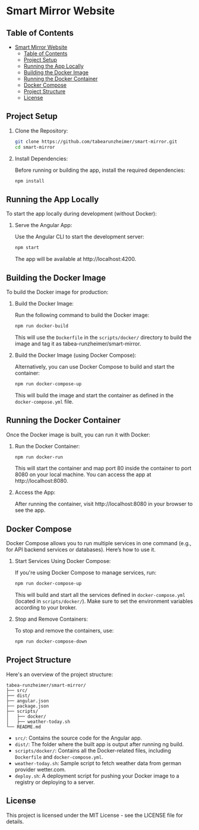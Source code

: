 # Smart Mirror Website

## Table of Contents
- [Smart Mirror Website](#smart-mirror-website)
  - [Table of Contents](#table-of-contents)
  - [Project Setup](#project-setup)
  - [Running the App Locally](#running-the-app-locally)
  - [Building the Docker Image](#building-the-docker-image)
  - [Running the Docker Container](#running-the-docker-container)
  - [Docker Compose](#docker-compose)
  - [Project Structure](#project-structure)
  - [License](#license)

## Project Setup

1. Clone the Repository:

   ```bash
   git clone https://github.com/tabearunzheimer/smart-mirror.git
   cd smart-mirror
   ```

2. Install Dependencies:
   
    Before running or building the app, install the required dependencies:

    ```bash
    npm install
    ```

## Running the App Locally

To start the app locally during development (without Docker):

1. Serve the Angular App:

    Use the Angular CLI to start the development server:

    ```bash 
    npm start
    ```
    The app will be available at http://localhost:4200.

## Building the Docker Image
To build the Docker image for production:

1. Build the Docker Image:
   
    Run the following command to build the Docker image:
    ```bash
    npm run docker-build
    ```
    This will use the `Dockerfile` in the `scripts/docker/` directory to build the image and tag it as tabea-runzheimer/smart-mirror.

1. Build the Docker Image (using Docker Compose):

    Alternatively, you can use Docker Compose to build and start the container:
    ```bash
    npm run docker-compose-up
    ```
    This will build the image and start the container as defined in the `docker-compose.yml` file.

## Running the Docker Container

Once the Docker image is built, you can run it with Docker:

1. Run the Docker Container:
    ```bash
    npm run docker-run
    ```
    This will start the container and map port 80 inside the container to port 8080 on your local machine. You can access the app at http://localhost:8080. 

2. Access the App:

    After running the container, visit http://localhost:8080 in your browser to see the app.

## Docker Compose
Docker Compose allows you to run multiple services in one command (e.g., for API backend services or databases). Here’s how to use it.

1. Start Services Using Docker Compose:

    If you're using Docker Compose to manage services, run:
    ```bash
    npm run docker-compose-up
    ```
    This will build and start all the services defined in `docker-compose.yml` (located in `scripts/docker/`). Make sure to set the environment variables according to your broker. 

2. Stop and Remove Containers:

    To stop and remove the containers, use:
    ```bash
    npm run docker-compose-down
    ```

## Project Structure
Here's an overview of the project structure:

```
tabea-runzheimer/smart-mirror/
├── src/
├── dist/
├── angular.json
├── package.json
├── scripts/
│   ├── docker/          
│   ├── weather-today.sh
└── README.md
```

- `src/`: Contains the source code for the Angular app.
- `dist/`: The folder where the built app is output after running ng build.
- `scripts/docker/`: Contains all the Docker-related files, including `Dockerfile` and `docker-compose.yml`.
- `weather-today.sh`: Sample script to fetch weather data from german provider wetter.com.
- `deploy.sh`: A deployment script for pushing your Docker image to a registry or deploying to a server.

## License
This project is licensed under the MIT License - see the LICENSE file for details.
